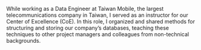 While working as a Data Engineer at Taiwan Mobile, the largest telecommunications company in Taiwan, I served as an instructor for our Center of Excellence (CoE). In this role, I organized and shared methods for structuring and storing our company’s databases, teaching these techniques to other project managers and colleagues from non-technical backgrounds.
